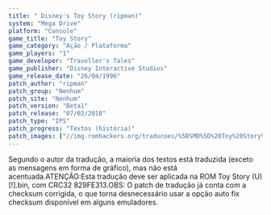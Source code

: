 ```yaml
---
title: " Disney's Toy Story (ripman)"
system: "Mega Drive"
platform: "Console"
game_title: "Toy Story"
game_category: "Ação / Plataforma"
game_players: "1"
game_developer: "Traveller's Tales"
game_publisher: "Disney Interactive Studios"
game_release_date: "26/04/1996"
patch_author: "ripman"
patch_group: "Nenhum"
patch_site: "Nenhum"
patch_version: "Beta1"
patch_release: "07/02/2018"
patch_type: "IPS"
patch_progress: "Textos (história)"
patch_images: ["//img.romhackers.org/traducoes/%5BSMD%5D%20Toy%20Story%20-%20ripman%20-%201.png","//img.romhackers.org/traducoes/%5BSMD%5D%20Toy%20Story%20-%20ripman%20-%202.png","//img.romhackers.org/traducoes/%5BSMD%5D%20Toy%20Story%20-%20ripman%20-%203.png"]
---
```

Segundo o autor da tradução, a maioria dos textos está traduzida (exceto as mensagens em forma de gráfico), mas não está acentuada.ATENÇÃO:Esta tradução deve ser aplicada na ROM Toy Story (U) [!].bin, com CRC32 829FE313.OBS: O patch de tradução já conta com a checksum corrigida, o que torna desnecessário usar a opção auto fix checksum disponível em alguns emuladores.